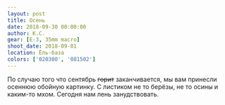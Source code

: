 ```yaml
---
layout: post
title: Осень
date: 2018-09-30 00:00:00
author: К.С.
gear: [E-3, 35mm macro]
shoot_date: 2018-09-01
location: Ёль-база
colors: ['020300', '081502']
---
```

По случаю того что сентябрь ~~горит~~ заканчивается, мы вам принесли осеннюю обойную картинку. С листиком не то берёзы, не то осины и каким-то мхом. Сегодня нам лень занудствовать.
